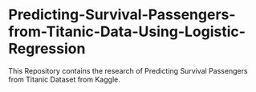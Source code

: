 # Predicting-Survival-Passengers-from-Titanic-Data-Using-Logistic-Regression
This Repository contains the research of Predicting Survival Passengers from Titanic Dataset from Kaggle.
